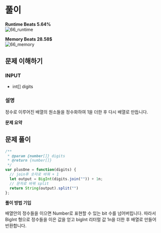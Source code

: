 # 풀이

**Runtime Beats 5.64%**  
![66_runtime](https://user-images.githubusercontent.com/102473964/234267460-1d90c76d-bf9d-4de5-ba67-441265d9bdeb.svg)


**Memory Beats 28.58$**  
![66_memory](https://user-images.githubusercontent.com/102473964/234267715-13111aad-76a5-4031-9655-366c5b970415.svg)



## 문제 이해하기

### INPUT

- int[] digits

### 설명

정수로 이루어진 배열의 원소들을 정수화하여 1을 더한 후 다시 배열로 만듭니다.

**문제 요약**

## 문제 풀이
~~~javascript
/**
 * @param {number[]} digits
 * @return {number[]}
 */
var plusOne = function(digits) {
  // join후 숫자로 바꿔 + 1
  let output = BigInt(digits.join("")) + 1n;
  // 문자로 바꿔 split
  return String(output).split("")
};
~~~

**풀이 방법 기입**

배열안의 정수들을 이으면 Number로 표현할 수 있는 bit 수를 넘어버립니다. 따라서 BigInt 형으로 정수들을 이은 값을 얻고 bigInt 리터럴 값 1n을 더한 후 배열로 만들어 반환합니다.
